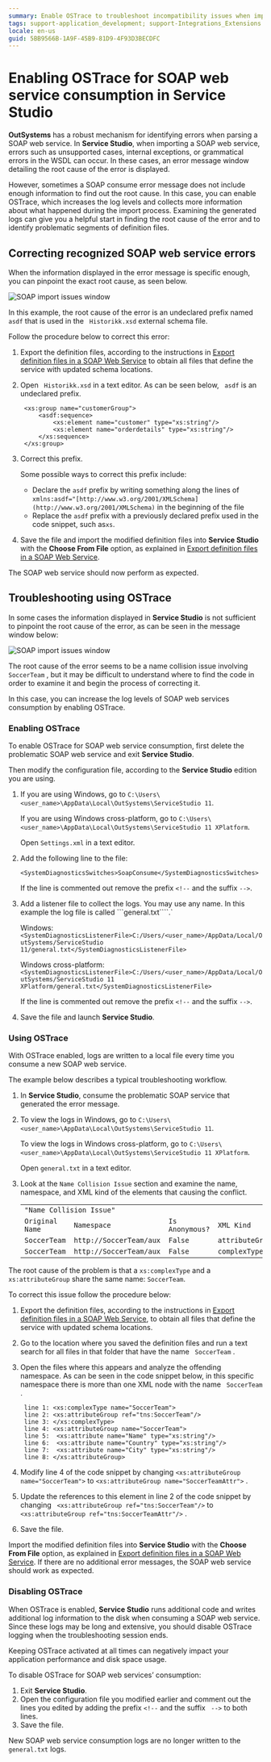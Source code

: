```yaml
---
summary: Enable OSTrace to troubleshoot incompatibility issues when importing SOAP web wervices.
tags: support-application_development; support-Integrations_Extensions
locale: en-us
guid: 5BB9566B-1A9F-45B9-81D9-4F93D3BECDFC
---
```


# Enabling OSTrace for SOAP web service consumption in Service Studio

**OutSystems** has a robust mechanism for identifying errors when parsing a SOAP web service. In **Service Studio**, when importing a SOAP web service, errors such as unsupported cases, internal exceptions, or grammatical errors in the WSDL can occur. In these cases, an error message window detailing the root cause of the error is displayed.

However, sometimes a SOAP consume error message does not include enough information to find out the root cause. In this case, you can enable OSTrace, which increases the log levels and collects more information about what happened during the import process. Examining the generated logs can give you a helpful start in finding the root cause of the error and to identify problematic segments of definition files.


## Correcting recognized SOAP web service errors

When the information displayed in the error message is specific enough, you can pinpoint the exact root cause, as seen below. 

![SOAP import issues window](<images/soap-import-fixable-issue-ss.png>)

In this example, the root cause of the error is an undeclared prefix named ``` asdf```  that is used in the ``` Historikk.xsd``` external schema file.

Follow the procedure below to correct this error:

1. Export the definition files, according to the instructions in [Export definition files in a SOAP Web Service](https://success.outsystems.com/Documentation/11/Extensibility_and_Integration/SOAP/Consuming_SOAP_Web_Services/Export_definition_files_in_a_SOAP_web_service#Exporting_definition_files) to obtain all files that define the service with updated schema locations.
1. Open ``` Historikk.xsd```  in a text editor. As can be seen below, ``` asdf```  is an undeclared prefix.
    
        <xs:group name="customerGroup">
        	<asdf:sequence>	
        		<xs:element name="customer" type="xs:string"/>
        		<xs:element name="orderdetails" type="xs:string"/>
        	</xs:sequence>
        </xs:group>
    

1. Correct this prefix.

    <div class="info" markdown="1">

    Some possible ways to correct this prefix include:

    * Declare the ```asdf``` prefix by writing something along the lines of ```xmlns:asdf="[http://www.w3.org/2001/XMLSchema](http://www.w3.org/2001/XMLSchema)``` in the beginning of the file
    * Replace the ```asdf``` prefix with a previously declared prefix used in the code snippet, such as```xs```.

    </div>

1. Save the file and import the modified definition files into **Service Studio** with the **Choose From File** option, as explained in [Export definition files in a SOAP Web Service](https://success.outsystems.com/Documentation/11/Extensibility_and_Integration/SOAP/Consuming_SOAP_Web_Services/Export_definition_files_in_a_SOAP_web_service#Exporting_definition_files). 

The SOAP web service should now perform as expected.

## Troubleshooting using OSTrace

In some cases the information displayed in **Service Studio** is not sufficient to pinpoint the root cause of the error, as can be seen in the message window below:

![SOAP import issues window](<images/soap-import-issues-ss.png>)


The root cause of the error seems to be a name collision issue involving ``` SoccerTeam``` , but it may be difficult to understand where to find the code in order to examine it and begin the process of correcting it.

In this case, you can increase the log levels of SOAP web services  consumption by enabling OSTrace.


### Enabling OSTrace

To enable OSTrace for SOAP web service consumption, first delete the problematic SOAP web service and exit **Service Studio**.

Then modify the configuration file, according to the **Service Studio** edition you are using.

1. If you are using Windows, go to ```C:\Users\<user_name>\AppData\Local\OutSystems\ServiceStudio 11```.  

    If you are using Windows cross-platform, go to ```C:\Users\<user_name>\AppData\Local\OutSystems\ServiceStudio 11 XPlatform```.  

    Open ```Settings.xml```  in a text editor.
    
1. Add the following line to the file:

     ```<SystemDiagnosticsSwitches>SoapConsume</SystemDiagnosticsSwitches>```


    <div class="info" markdown="1">

    If the line is commented out  remove the prefix ```<!--```  and the suffix ```-->```.

    </div>

1. Add a listener file to collect the logs. You may use any name. In this example the log file is called ```general.txt````.`

    Windows:
     ```<SystemDiagnosticsListenerFile>C:/Users/<user_name>/AppData/Local/OutSystems/ServiceStudio 11/general.txt</SystemDiagnosticsListenerFile>```

    Windows cross-platform:
     ```<SystemDiagnosticsListenerFile>C:/Users/<user_name>/AppData/Local/OutSystems/ServiceStudio 11 XPlatform/general.txt</SystemDiagnosticsListenerFile>```

    <div class="info" markdown="1">

    If the line is commented out  remove the prefix ```<!--```  and the suffix ```-->```.

    </div>

1. Save the file and launch **Service Studio**.


### Using OSTrace

With OSTrace enabled, logs are written to a local file every time you consume a new SOAP web service.

The example below describes a typical troubleshooting workflow.

1. In **Service Studio**, consume the problematic SOAP service that generated the error message.
1. To view the logs in Windows, go to ```C:\Users\<user_name>\AppData\Local\OutSystems\ServiceStudio 11```.

    To view the logs in Windows cross-platform, go to ```C:\Users\<user_name>\AppData\Local\OutSystems\ServiceStudio 11 XPlatform```.

    Open ```general.txt``` in a text editor.

1. Look at the ```Name Collision Issue``` section and examine the name, namespace, and XML kind of the elements that causing the conflict.

    <table>
    <tr>
    <td colspan="4" >
    <code>"Name Collision Issue"</code>
    </td>
    </tr>
    <tr>
    <td><code>Original Name</code>
    </td>
    <td><code>Namespace</code>
    </td>
    <td><code>Is Anonymous?</code>
    </td>
    <td><code>XML Kind</code>
    </td>
    </tr>
    <tr>
    <td><code>SoccerTeam</code>
    </td>
    <td><code>http://SoccerTeam/aux</code>
    </td>
    <td><code>False</code>
    </td>
    <td><code>attributeGroup</code>
    </td>
    </tr>
    <tr>
    <td><code>SoccerTeam</code>
    </td>
    <td><code>http://SoccerTeam/aux</code>
    </td>
    <td><code>False</code>
    </td>
    <td><code>complexType</code>
    </td>
    </tr>
    </table>


The root cause of the problem is that a ```xs:complexType``` and a ```xs:attributeGroup``` share the same name: ```SoccerTeam```.

To correct this issue follow the procedure below:

1. Export the definition files, according to the instructions in [Export definition files in a SOAP Web Service](https://success.outsystems.com/Documentation/11/Extensibility_and_Integration/SOAP/Consuming_SOAP_Web_Services/Export_definition_files_in_a_SOAP_web_service#Exporting_definition_files), to obtain all files that define the service with updated schema locations.
1. Go to the location where you saved the definition files and run a text search for all files in that folder that have the name ``` SoccerTeam``` .
1. Open the files where this appears and analyze the offending namespace. As can be seen in the code snippet below, in this specific namespace there is more than one XML node with the name ``` SoccerTeam``` . 


        line 1: <xs:complexType name="SoccerTeam">
        line 2: <xs:attributeGroup ref="tns:SoccerTeam"/>
        line 3: </xs:complexType>
        line 4: <xs:attributeGroup name="SoccerTeam">
        line 5:  <xs:attribute name="Name" type="xs:string"/>
        line 6:  <xs:attribute name="Country" type="xs:string"/>
        line 7:  <xs:attribute name="City" type="xs:string"/>
        line 8: </xs:attributeGroup>

1. Modify line 4 of the code snippet by changing ```<xs:attributeGroup name="SoccerTeam">``` to ```<xs:attributeGroup name="SoccerTeamAttr">``` .
1. Update the references to this element in line 2 of the code snippet by changing ``` <xs:attributeGroup ref="tns:SoccerTeam"/>```  to ``` <xs:attributeGroup ref="tns:SoccerTeamAttr"/>``` .
1. Save the file.

Import the modified definition files into **Service Studio** with the **Choose From File** option, as explained in [Export definition files in a SOAP Web Service](https://success.outsystems.com/Documentation/11/Extensibility_and_Integration/SOAP/Consuming_SOAP_Web_Services/Export_definition_files_in_a_SOAP_web_service#Exporting_definition_files). If there are no additional error messages, the SOAP web service should work as expected. 

### Disabling OSTrace

When OSTrace is enabled, **Service Studio** runs additional code and writes additional log information to the disk when consuming a SOAP web service. Since these logs may be long and extensive,  you should disable OSTrace logging when the troubleshooting session ends. 

<div class="info" markdown="1">

Keeping OSTrace activated at all times can negatively impact your application performance and disk space usage. 

</div>

To disable OSTrace for SOAP web services’ consumption: 

1. Exit **Service Studio**.
2. Open the configuration file you modified earlier and comment out the lines you edited  by adding the prefix ``` <!-- ```  and the suffix ``` -->```  to both lines.
3. Save the file.

New SOAP web service consumption logs are no longer written to the ```general.txt``` logs.
